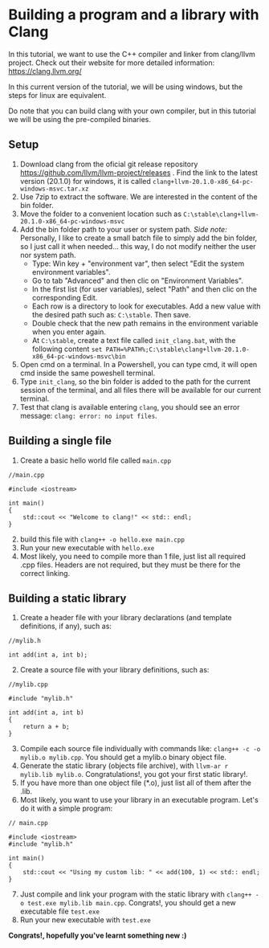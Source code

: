 # Building a program and a library with Clang

In this tutorial, we want to use the C++ compiler and linker from clang/llvm project. Check out their website for more detailed information: https://clang.llvm.org/

In this current version of the tutorial, we will be using windows, but the steps for linux are equivalent.

Do note that you can build clang with your own compiler,  but in this tutorial we will be using the pre-compiled binaries.

## Setup

1. Download clang from the oficial git release repository https://github.com/llvm/llvm-project/releases . Find the link to the latest version (20.1.0) for windows, it is called `clang+llvm-20.1.0-x86_64-pc-windows-msvc.tar.xz`
2. Use 7zip to extract the software. We are interested in the content of the bin folder.
3. Move the folder to a convenient location such as `C:\stable\clang+llvm-20.1.0-x86_64-pc-windows-msvc`
4. Add the bin folder path to your user or system path. *Side note:* Personally, I like to create a small batch file to simply add the bin folder, so I just call it when needed... this way, I do not modify neither the user nor system path.
   - Type: Win key + "environment var", then select "Edit the system environment variables".
   - Go to tab "Advanced" and then clic on "Environment Variables".
   - In the first list (for user variables), select "Path" and then clic on the corresponding Edit.
   - Each row is a directory to look for executables. Add a new value with the desired path such as: `C:\stable`. Then save.
   - Double check that the new path remains in the environment variable when you enter again.
   - At `C:\stable`, create a text file called `init_clang.bat`, with the following content `set PATH=%PATH%;C:\stable\clang+llvm-20.1.0-x86_64-pc-windows-msvc\bin`
5. Open cmd on a terminal. In a Powershell, you can type cmd, it will open cmd inside the same poweshell terminal.
6. Type `init_clang`, so the bin folder is added to the path for the current session of the terminal, and all files there will be available for our current terminal.
7. Test that clang is available entering `clang`, you should see an error message: `clang: error: no input files`.

## Building a single file

1. Create a basic hello world file called `main.cpp`

```
//main.cpp

#include <iostream>

int main()
{
    std::cout << "Welcome to clang!" << std:: endl;
}
```

2. build this file with `clang++ -o hello.exe main.cpp`
3. Run your new executable with `hello.exe`
4. Most likely, you need to compile more than 1 file, just list all required .cpp files. Headers are not required, but they must be there for the correct linking.

## Building a static library

1. Create a header file with your library declarations (and template definitions, if any), such as:

```
//mylib.h

int add(int a, int b);
```

2. Create a source file with your library definitions, such as:

```
//mylib.cpp

#include "mylib.h"

int add(int a, int b)
{
    return a + b;
}
```

3. Compile each source file individually with commands like: `clang++ -c -o mylib.o mylib.cpp`. You should get a mylib.o binary object file.
4. Generate the static library (objects file archive), with `llvm-ar r mylib.lib mylib.o`. Congratulations!, you got your first static library!.
5. If you have more than one object file (*.o), just list all of them after the .lib.
6. Most likely, you want to use your library in an executable program. Let's do it with a simple program:

```
// main.cpp

#include <iostream>
#include "mylib.h"

int main()
{
    std::cout << "Using my custom lib: " << add(100, 1) << std:: endl;
}
```

7. Just compile and link your program with the static library with `clang++ -o test.exe mylib.lib main.cpp`. Congrats!, you should get a new executable file `test.exe`
8. Run your new executable with `test.exe`

**Congrats!, hopefully you've learnt something new :)**
